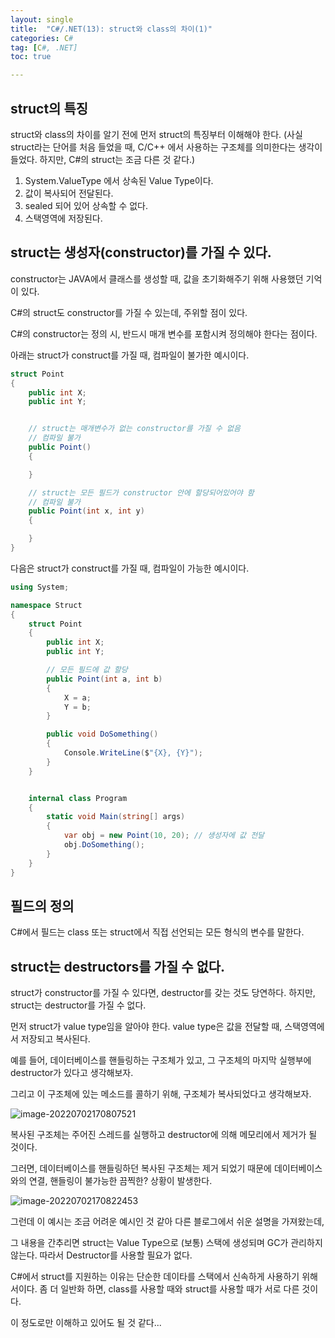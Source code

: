 ```yaml
---
layout: single
title:  "C#/.NET(13): struct와 class의 차이(1)"
categories: C#
tag: [C#, .NET]
toc: true 

---
```


## struct의 특징

struct와 class의 차이를 알기 전에 먼저 struct의 특징부터 이해해야 한다.
(사실 struct라는 단어를 처음 들었을 때, C/C++ 에서 사용하는 구조체를 의미한다는 생각이 들었다.
하지만, C#의 struct는 조금 다른 것 같다.)

1. System.ValueType 에서 상속된 Value Type이다.
2. 값이 복사되어 전달된다.
3. sealed 되어 있어 상속할 수 없다.
4. 스택영역에 저장된다.



## struct는 생성자(constructor)를 가질 수 있다.

constructor는 JAVA에서 클래스를 생성할 때, 값을 초기화해주기 위해 사용했던 기억이 있다.

C#의 struct도 constructor를 가질 수 있는데, 주위할 점이 있다.

C#의 constructor는 정의 시, 반드시 매개 변수를 포함시켜 정의해야 한다는 점이다.

아래는 struct가 construct를 가질 때, 컴파일이 불가한 예시이다.

```c#
struct Point
{
	public int X;
	public int Y;


	// struct는 매개변수가 없는 constructor를 가질 수 없음
	// 컴파일 불가
	public Point()
	{

	}

	// struct는 모든 필드가 constructor 안에 할당되어있어야 함
	// 컴파일 불가
	public Point(int x, int y)
	{

	}
}
```



다음은 struct가 construct를 가질 때, 컴파일이 가능한 예시이다.

```c#
using System;

namespace Struct
{
	struct Point
	{
		public int X;
		public int Y;

		// 모든 필드에 값 할당
		public Point(int a, int b)
		{
			X = a;
			Y = b;
		}

		public void DoSomething()
		{
			Console.WriteLine($"{X}, {Y}");
		}
	}


	internal class Program
	{
		static void Main(string[] args)
		{
			var obj = new Point(10, 20); // 생성자에 값 전달
			obj.DoSomething();
		}
	}
}
```



## 필드의 정의

C#에서 필드는 class 또는 struct에서 직접 선언되는 모든 형식의 변수를 말한다.



## struct는 destructors를 가질 수 없다.

struct가 constructor를 가질 수 있다면, destructor를 갖는 것도 당연하다. 하지만, struct는 destructor를 가질 수 없다.

먼저 struct가 value type임을 알아야 한다. value type은 값을 전달할 때, 스택영역에서 저장되고 복사된다.

예를 들어, 데이터베이스를 핸들링하는 구조체가 있고, 그 구조체의 마지막 실행부에 destructor가 있다고 생각해보자.

그리고 이 구조체에 있는 메소드를 콜하기 위해, 구조체가 복사되었다고 생각해보자. 

![image-20220702170807521](/assets/img/image-20220702170807521.png)



복사된 구조체는 주어진 스레드를 실행하고 destructor에 의해 메모리에서 제거가 될 것이다. 

그러면, 데이터베이스를 핸들링하던 복사된 구조체는 제거 되었기 때문에 데이터베이스와의 연결, 핸들링이 불가능한 끔찍한? 상황이 발생한다.

![image-20220702170822453](/assets/img/image-20220702170822453.png)

그런데 이 예시는 조금 어려운 예시인 것 같아 다른 블로그에서 쉬운 설명을 가져왔는데, 

그 내용을 간추리면 struct는 Value Type으로 (보통) 스택에 생성되며 GC가 관리하지 않는다. 따라서 Destructor를 사용할 필요가 없다. 

C#에서 struct를 지원하는 이유는 단순한 데이타를 스택에서 신속하게 사용하기 위해서이다.  좀 더 일반화 하면, class를 사용할 때와 struct를 사용할 때가 서로 다른 것이다.

이 정도로만 이해하고 있어도 될 것 같다...